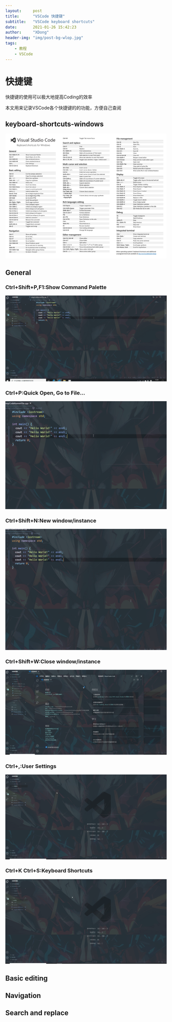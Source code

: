 ```yaml
---
layout:     post
title:      "VSCode 快捷键"
subtitle:   "VSCode keyboard shortcuts"
date:       2021-01-26 15:42:23
author:     "XDong"
header-img: "img/post-bg-wlop.jpg"
tags:
    - 教程
    - VSCode
---
```



# 快捷键

快捷键的使用可以极大地提高Coding的效率

本文用来记录VSCode各个快捷键的的功能，方便自己查阅

## keyboard-shortcuts-windows

![keyboard-shortcuts-windows](/img/tutorial/keyboard-shortcuts-windows.jpg)

## General

### Ctrl+Shift+P,F1:Show Command Palette

![ctrl+shift+p,f1](/img/tutorial/shortcuts/ctrl+shift+p,f1.gif)

### Ctrl+P:Quick Open, Go to File…

![ctrl+p](/img/tutorial/shortcuts/ctrl+p.gif)

### Ctrl+Shift+N:New window/instance

![ctrl+shift+n](/img/tutorial/shortcuts/ctrl+shift+n.gif)

### Ctrl+Shift+W:Close window/instance

![ctrl+shift+w](/img/tutorial/shortcuts/ctrl+shift+w.gif)

### Ctrl+,:User Settings

![ctrl+,](/img/tutorial/shortcuts/ctrl+,.gif)

### Ctrl+K Ctrl+S:Keyboard Shortcuts

![ctrl+k_ctrl+s](/img/tutorial/shortcuts/ctrl+k_ctrl+s.gif)

## Basic editing

## Navigation

## Search and replace
